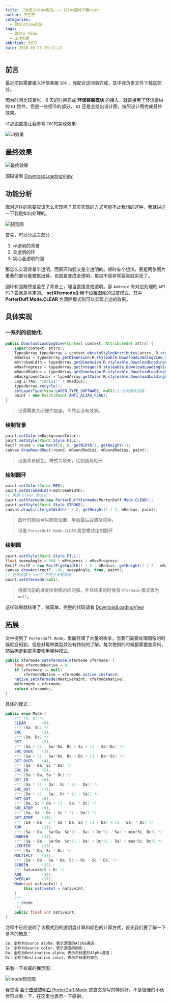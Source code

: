 ```yaml
---
title: 『自定义View实战』—— 仿ios图标下载view
author: 下位子
categories:
  - 自定义View实战
tags:
  - 自定义 View
  - 工作积累
abbrlink: 5d77
date: 2018-03-23 20:11:12
---
```


 ## 前言

最近项目需要接入环信客服 `SDK` ，我配合这同事完成，其中我负责文件下载这部分。

因为时间比较紧张，8 天的时间完成 **环信客服模块** 的接入，就直接用了环信提供的 `UI` 控件，但是一些细节的部分， `UI` 还是会给出设计图，按照设计图完成最终效果。

<!-- more -->

`UI`那边直接让我参考 `IOS`的实现效果:

![UI效果](http://owj4ejy7m.bkt.clouddn.com/2018-03-23-12A0620B-7476-42BE-BE83-09280E35CD18.png)

## 最终效果

![最终效果](http://owj4ejy7m.bkt.clouddn.com/2018-03-23-DownloadView.gif)

源码请看 [DownloadLoadingView](https://github.com/xiaweizi/DownloadLoadingView)

## 功能分析

面对这样的需要应该怎么实现呢？其实实现的方式可能不止我想的这种，我就讲述一下我是如何处理的。

![预览图](http://owj4ejy7m.bkt.clouddn.com/2018-03-23-115616.png)

首先，可以分成三部分：

1. 半透明的背景
2. 全透明的环
3. 实心全透明的弧

那怎么实现背景半透明，而圆环和弧又是全透明的。顿时有个想法，要是两张图片重叠的部分能被抠出掉，也就是变成全透明，那岂不是非常容易就实现了。

圆环和弧既然是盖在了背景上，理当直接变成透明。那 `Android` 有对应处理的 `API`吗？答案是肯定的。 **setXfermode()** 用于设置图像的过度模式，其中 **PorterDuff.Mode.CLEAR** 为清除模式则可以实现上述的效果。

## 具体实现

### 一系列的初始化

```java
public DownloadLoadingView(Context context, AttributeSet attrs) {
    super(context, attrs);
    TypedArray typedArray = context.obtainStyledAttributes(attrs, R.styleable.DownloadLoadingView);
    mRadius = typedArray.getDimension(R.styleable.DownloadLoadingView_radius, RADIUS_DEFAULT);
    mStrokeWidth = typedArray.getDimension(R.styleable.DownloadLoadingView_strokeWidth, STROKE_WIDTH_DEFAULT);
    mMaxProgress = typedArray.getInteger(R.styleable.DownloadLoadingView_maxProgress, MAX_PROGRESS_DEFAULT);
    mRoundRadius = typedArray.getDimension(R.styleable.DownloadLoadingView_roundRadius, ROUND_RADIUS_DEFAULT);
    mBackgroundColor = typedArray.getColor(R.styleable.DownloadLoadingView_backgroundColor, getResources().getColor(R.color.bg_default));
    Log.i(TAG, "radius:" + mRadius);
    typedArray.recycle();
    setLayerType(View.LAYER_TYPE_SOFTWARE, null);//关闭硬件加速
    paint = new Paint(Paint.ANTI_ALIAS_FLAG);
}
```

> 记得需要关闭硬件加速，不然会没有效果。

### 绘制背景

```java
paint.setColor(mBackgroundColor);
paint.setStyle(Paint.Style.FILL);
RectF round = new RectF(0, 0, getWidth(), getHeight());
canvas.drawRoundRect(round, mRoundRadius, mRoundRadius, paint);
```

> 设置背景颜色，样式为填充，绘制圆角矩形

### 绘制圆环

```java
paint.setColor(Color.RED);
paint.setStrokeWidth(mStrokeWidth);
// 采用 clear 的方式
paint.setXfermode(new PorterDuffXfermode(PorterDuff.Mode.CLEAR));
paint.setStyle(Paint.Style.STROKE);
canvas.drawCircle(getWidth() / 2, getHeight() / 2, mRadius, paint);
```

> 圆环的颜色可以随意设置，毕竟最后会被抠除掉，
>
> 设置 `PorterDuff.Mode.CLEAR` 类型模式绘制圆环

### 绘制圆

```java
paint.setStyle(Paint.Style.FILL);
float sweepAngle = 360 * mProgress / mMaxProgress;
RectF rectF = new RectF(getWidth() / 2 - mRadius, getHeight() / 2 - mRadius, getWidth() / 2 + mRadius, getHeight() / 2 + mRadius);
canvas.drawArc(rectF, -90, sweepAngle, true, paint);
// 记得设置为 null 不然会没有效果
paint.setXfermode(null);
```

> 根据当前的进度绘制相对应的弧，并且结束的时候将 `Xfermode` 模式置为 `null`。

这样效果就结束了，贼简单。完整的代码请看 [DownloadLoadingView](https://github.com/xiaweizi/DownloadLoadingView)

## 拓展

文中提到了 `PorterDuff.Mode`，里面存储了大量的枚举，当我们需要处理图像的时候就会用到，但是对每种类型并没有特别的了解。每次使用的时候都需要查资料，然后确定到底需要使用哪种模式。

```java
public Xfermode setXfermode(Xfermode xfermode) {
    long xfermodeNative = 0;
    if (xfermode != null)
        xfermodeNative = xfermode.native_instance;
    native_setXfermode(mNativePaint, xfermodeNative);
    mXfermode = xfermode;
    return xfermode;。
}
```

具体的模式：

```java
public enum Mode {
    /** [0, 0] */
    CLEAR       (0),
    /** [Sa, Sc] */
    SRC         (1),
    /** [Da, Dc] */
    DST         (2),
    /** [Sa + (1 - Sa)*Da, Rc = Sc + (1 - Sa)*Dc] */
    SRC_OVER    (3),
    /** [Sa + (1 - Sa)*Da, Rc = Dc + (1 - Da)*Sc] */
    DST_OVER    (4),
    /** [Sa * Da, Sc * Da] */
    SRC_IN      (5),
    /** [Sa * Da, Sa * Dc] */
    DST_IN      (6),
    /** [Sa * (1 - Da), Sc * (1 - Da)] */
    SRC_OUT     (7),
    /** [Da * (1 - Sa), Dc * (1 - Sa)] */
    DST_OUT     (8),
    /** [Da, Sc * Da + (1 - Sa) * Dc] */
    SRC_ATOP    (9),
    /** [Sa, Sa * Dc + Sc * (1 - Da)] */
    DST_ATOP    (10),
    /** [Sa + Da - 2 * Sa * Da, Sc * (1 - Da) + (1 - Sa) * Dc] */
    XOR         (11),
    /** [Sa + Da - Sa*Da, Sc*(1 - Da) + Dc*(1 - Sa) + min(Sc, Dc)] */
    DARKEN      (12),
    /** [Sa + Da - Sa*Da, Sc*(1 - Da) + Dc*(1 - Sa) + max(Sc, Dc)] */
    LIGHTEN     (13),
    /** [Sa * Da, Sc * Dc] */
    MULTIPLY    (14),
    /** [Sa + Da - Sa * Da, Sc + Dc - Sc * Dc] */
    SCREEN      (15),
    /** Saturate(S + D) */
    ADD         (16),
    OVERLAY     (17);
    Mode(int nativeInt) {
        this.nativeInt = nativeInt;
    }
    /**
     * @hide
     */
    public final int nativeInt;
}
```

注释中已经说明了该模式到的透明度计算和颜色的计算方式，首先我们要了解一下基本的概念：

```js
Sa：全称为Source alpha，表示源图的Alpha通道；
Sc：全称为Source color，表示源图的颜色；
Da：全称为Destination alpha，表示目标图的Alpha通道；
Dc：全称为Destination color，表示目标图的颜色.
```

来看一下权威的展示图：

![mode预览图](http://owj4ejy7m.bkt.clouddn.com/2018-03-23-122007.png)

我觉得 [各个击破搞明白 PorterDuff.Mode](https://www.jianshu.com/p/d11892bbe055) 这篇文章写的特别好，不是很懂的小伙伴可以看一下，在这里也表示一下感谢。

